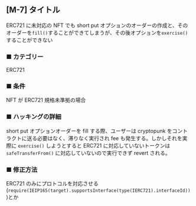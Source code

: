 ## [M-7] タイトル

ERC721 に未対応の NFT でも short put オプションのオーダーの作成と、そのオーダーを`fill()`することができてしまうが、その後オプションを`exercise()`することができない

### ■ カテゴリー

ERC721

### ■ 条件

NFT が ERC721 規格未準拠の場合

### ■ ハッキングの詳細

short put オプションオーダーを fill する際、ユーザーは cryptopunk をコントラクトに送る必要はなく、滞りなく実行され fee も発生する。しかしそれを実際に `exercise()` しようとすると ERC721 に対応していないトークンは`safeTransferFrom()` に対応していないので実行できず revert される。

### ■ 修正方法

ERC721 のみにプロトコルを対応させる(`require(IEIP165(target).supportsInterface(type(IERC721).interfaceId))`)とか
